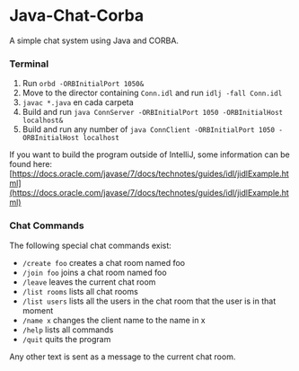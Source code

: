 # Java-Chat-Corba

A simple chat system using Java and CORBA. 

### Terminal

1. Run `orbd -ORBInitialPort 1050&`
2. Move to the director containing `Conn.idl` and run `idlj -fall Conn.idl`
3. `javac *.java` en cada carpeta 
4. Build and run `java ConnServer -ORBInitialPort 1050 -ORBInitialHost localhost&`
5. Build and run any number of `java ConnClient -ORBInitialPort 1050 -ORBInitialHost localhost`

If you want to build the program outside of IntelliJ, some information can be found here: [https://docs.oracle.com/javase/7/docs/technotes/guides/idl/jidlExample.html](https://docs.oracle.com/javase/7/docs/technotes/guides/idl/jidlExample.html)

### Chat Commands

The following special chat commands exist: 

* `/create foo` creates a chat room named foo
* `/join foo` joins a chat room named foo
* `/leave` leaves the current chat room
* `/list rooms` lists all chat rooms
* `/list users` lists all the users in the chat room that the user is in that moment
* `/name x` changes the client name to the name in x
* `/help` lists all commands
* `/quit` quits the program

Any other text is sent as a message to the current chat room.
